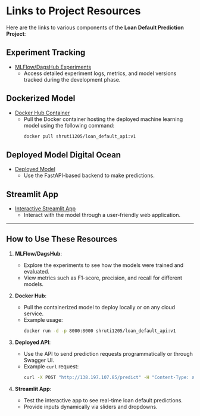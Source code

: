 # Links to Project Resources

Here are the links to various components of the **Loan Default Prediction Project**:

## Experiment Tracking
- [MLFlow/DagsHub Experiments](https://dagshub.com/Shruti-1205/my-first-repo/experiments)
  - Access detailed experiment logs, metrics, and model versions tracked during the development phase.

## Dockerized Model
- [Docker Hub Container](https://hub.docker.com/repository/docker/shruti1205/loan_default_api/tags)
  - Pull the Docker container hosting the deployed machine learning model using the following command:
    ```bash
    docker pull shruti1205/loan_default_api:v1
    ```

## Deployed Model Digital Ocean
- [Deployed Model](http://138.197.107.85/docs)
  - Use the FastAPI-based backend to make predictions.

## Streamlit App
- [Interactive Streamlit App](https://loan-default-predict.streamlit.app/)
  - Interact with the model through a user-friendly web application.

---

## How to Use These Resources

1. **MLFlow/DagsHub**:
   - Explore the experiments to see how the models were trained and evaluated.
   - View metrics such as F1-score, precision, and recall for different models.

2. **Docker Hub**:
   - Pull the containerized model to deploy locally or on any cloud service.
   - Example usage:
     ```bash
     docker run -d -p 8000:8000 shruti1205/loan_default_api:v1
     ```

3. **Deployed API**:
   - Use the API to send prediction requests programmatically or through Swagger UI.
   - Example `curl` request:
     ```bash
     curl -X POST "http://138.197.107.85/predict" -H "Content-Type: application/json" -d '{"Age": 30, "Income": 50000, "LoanAmount": 20000, "CreditScore": 720, "MonthsEmployed": 24, "NumCreditLines": 4, "InterestRate": 5.5, "LoanTerm": 36, "DTIRatio": 0.35, "Education": "Bachelor\'s", "EmploymentType": "Full-time", "MaritalStatus": "Single", "HasMortgage": "No", "HasDependents": "No", "LoanPurpose": "Auto", "HasCoSigner": "No"}'
     ```

4. **Streamlit App**:
   - Test the interactive app to see real-time loan default predictions.
   - Provide inputs dynamically via sliders and dropdowns.